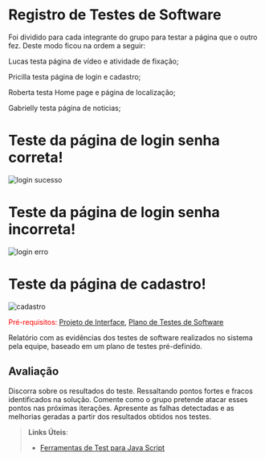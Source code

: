 # Registro de Testes de Software

Foi dividido para cada integrante do grupo para testar a página que o outro fez. Deste modo ficou na ordem a seguir:

Lucas testa página de vídeo e atividade de fixação;

Pricilla testa página de login e cadastro;

Roberta testa Home page e página de localização;

Gabrielly testa página de noticias;

# Teste da página de login senha correta!

![login sucesso](https://user-images.githubusercontent.com/114036574/204045323-c88ef794-f193-40bf-8739-7650e61c89f6.png)


# Teste da página de login senha incorreta!
![login erro](https://user-images.githubusercontent.com/114036574/204045376-4fda1878-6b07-403e-a03b-a0c0773d1317.png)

# Teste da página de cadastro!

![cadastro](https://user-images.githubusercontent.com/114036574/204057902-8ece6905-ae95-436b-a930-c92488c6d288.png)




<span style="color:red">Pré-requisitos: <a href="3-Projeto de Interface.md"> Projeto de Interface</a></span>, <a href="8-Plano de Testes de Software.md"> Plano de Testes de Software</a>

Relatório com as evidências dos testes de software realizados no sistema pela equipe, baseado em um plano de testes pré-definido.

## Avaliação

Discorra sobre os resultados do teste. Ressaltando pontos fortes e fracos identificados na solução. Comente como o grupo pretende atacar esses pontos nas próximas iterações. Apresente as falhas detectadas e as melhorias geradas a partir dos resultados obtidos nos testes.

> **Links Úteis**:
> - [Ferramentas de Test para Java Script](https://geekflare.com/javascript-unit-testing/)
